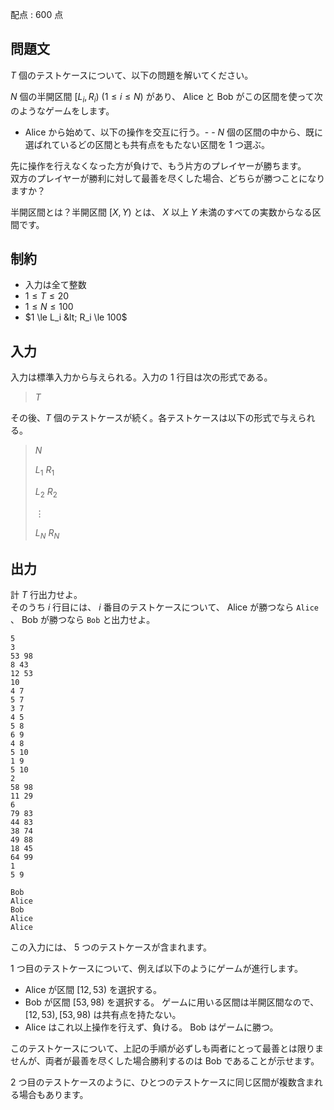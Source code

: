 配点 : $600$ 点

## 問題文

$T$ 個のテストケースについて、以下の問題を解いてください。

$N$ 個の半開区間 $[L_i,R_i)$ ($1 \le i \le N$) があり、 Alice と Bob がこの区間を使って次のようなゲームをします。

- Alice から始めて、以下の操作を交互に行う。-   - $N$ 個の区間の中から、既に選ばれているどの区間とも共有点をもたない区間を $1$ つ選ぶ。

先に操作を行えなくなった方が負けで、もう片方のプレイヤーが勝ちます。<br>
双方のプレイヤーが勝利に対して最善を尽くした場合、どちらが勝つことになりますか？

半開区間とは？半開区間 $[X,Y)$ とは、 $X$ 以上 $Y$ 未満のすべての実数からなる区間です。

## 制約

- 入力は全て整数
- $1 \le T \le 20$
- $1 \le N \le 100$
- $1 \le L_i &lt; R_i \le 100$

## 入力

入力は標準入力から与えられる。入力の $1$ 行目は次の形式である。

> $T$

その後、$T$ 個のテストケースが続く。各テストケースは以下の形式で与えられる。

> $N$
> 
> $L_1$ $R_1$
> 
> $L_2$ $R_2$
> 
> $\vdots$
> 
> $L_N$ $R_N$

## 出力

計 $T$ 行出力せよ。<br>
そのうち $i$ 行目には、 $i$ 番目のテストケースについて、 Alice が勝つなら `Alice` 、 Bob が勝つなら `Bob` と出力せよ。

```input1
5
3
53 98
8 43
12 53
10
4 7
5 7
3 7
4 5
5 8
6 9
4 8
5 10
1 9
5 10
2
58 98
11 29
6
79 83
44 83
38 74
49 88
18 45
64 99
1
5 9
```

```output1
Bob
Alice
Bob
Alice
Alice
```

この入力には、 $5$ つのテストケースが含まれます。

$1$ つ目のテストケースについて、例えば以下のようにゲームが進行します。

- Alice が区間 $[12,53)$ を選択する。
- Bob が区間 $[53,98)$ を選択する。 ゲームに用いる区間は半開区間なので、 $[12,53),[53,98)$ は共有点を持たない。
- Alice はこれ以上操作を行えず、負ける。 Bob はゲームに勝つ。

このテストケースについて、上記の手順が必ずしも両者にとって最善とは限りませんが、両者が最善を尽くした場合勝利するのは Bob であることが示せます。

$2$ つ目のテストケースのように、ひとつのテストケースに同じ区間が複数含まれる場合もあります。